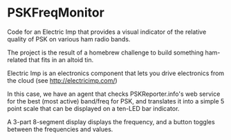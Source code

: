 # PSKFreqMonitor
Code for an Electric Imp that provides a visual indicator of the relative quality of PSK on various ham radio bands.

The project is the result of a homebrew challenge to build something ham-related that fits in an altoid tin.

Electric Imp is an electronics component that lets you drive electronics from the cloud (see http://electricimp.com/)

In this case, we have an agent that checks PSKReporter.info's web service for the best (most active) band/freq for PSK, and translates it into a simple 5 point scale that can be displayed on a ten-LED bar indicator.

A 3-part 8-segment display displays the frequency, and a button toggles between the frequencies and values. 
